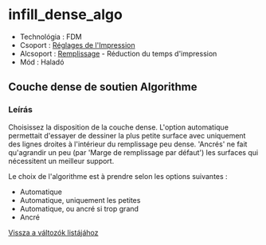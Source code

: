 # infill\_dense\_algo

* Technológia : FDM
* Csoport : [Réglages de l'Impression](../print_settings/print_settings.md)
* Alcsoport : [Remplissage](../print_settings/print_settings.md#remplissage) - Réduction du temps d'impression
* Mód : Haladó

## Couche dense de soutien Algorithme

### Leírás

Choisissez la disposition de la couche dense. L'option automatique permettait d'essayer de dessiner la plus petite surface avec uniquement des lignes droites à l'intérieur du remplissage peu dense. 'Ancrés' ne fait qu'agrandir un peu \(par 'Marge de remplissage par défaut'\) les surfaces qui nécessitent un meilleur support.

Le choix de l'algorithme est à prendre selon les options suivantes :

* Automatique
* Automatique, uniquement les petites
* Automatique, ou ancré si trop grand
* Ancré

[Vissza a változók listájához](variable_list.md)

